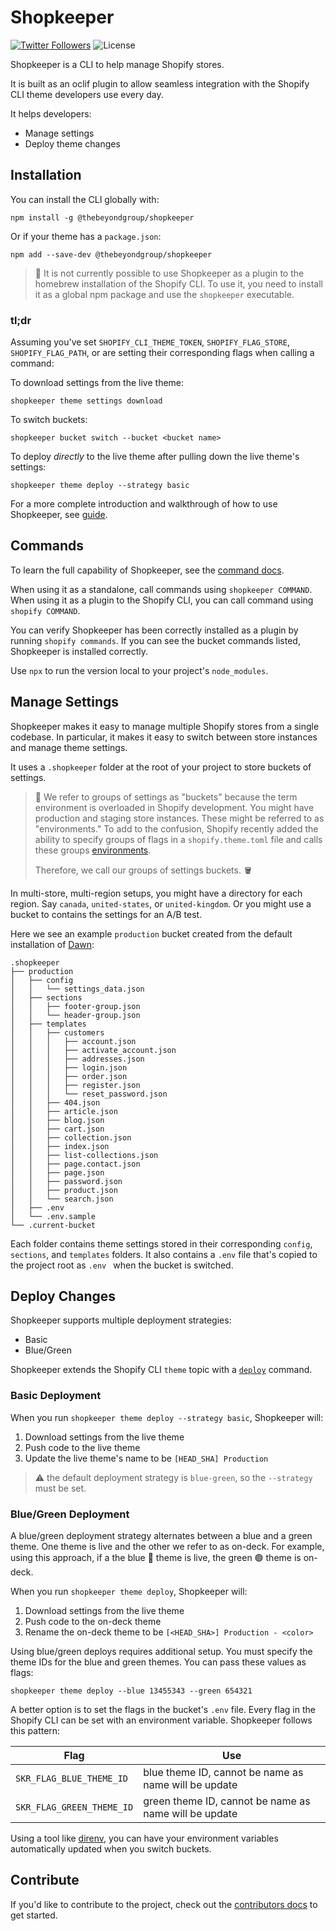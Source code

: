 # Shopkeeper
<a href="http://twitter.com/_thebeyondgroup"><img src="https://img.shields.io/twitter/follow/_thebeyondgroup?style=flat-square" alt="Twitter Followers"></a>
<img src="https://img.shields.io/badge/License-MIT-green.svg" alt="License">

Shopkeeper is a CLI to help manage Shopify stores. 

It is built as an oclif plugin to allow seamless integration with the Shopify
CLI theme developers use every day.

It helps developers:
* Manage settings
* Deploy theme changes

## Installation

You can install the CLI globally with:

```sh-session
npm install -g @thebeyondgroup/shopkeeper
```

Or if your theme has a `package.json`:

```sh-session
npm add --save-dev @thebeyondgroup/shopkeeper
```
> :rotating_light: It is not currently possible to use Shopkeeper as a plugin
> to the homebrew installation of the Shopify CLI. To use it, you need to
> install it as a global npm package and use the `shopkeeper` executable.

### tl;dr

Assuming you've set `SHOPIFY_CLI_THEME_TOKEN`, `SHOPIFY_FLAG_STORE`,
`SHOPIFY_FLAG_PATH`, or are setting their corresponding flags when calling a
command:

To download settings from the live theme:
```sh-session
shopkeeper theme settings download
```
To switch buckets:
```sh-session
shopkeeper bucket switch --bucket <bucket name>
```

To deploy _directly_ to the live theme after pulling down the live theme's settings:
```sh-session
shopkeeper theme deploy --strategy basic
```

For a more complete introduction and walkthrough of how to use Shopkeeper, see
[guide](/docs/the_complete_guide.md).

## Commands

To learn the full capability of Shopkeeper, see the [command docs](docs/commands).

When using it as a standalone, call commands using `shopkeeper COMMAND`.
When using it as a plugin to the Shopify CLI, you can call command using `shopify COMMAND`.

You can verify Shopkeeper has been correctly installed as a plugin by running `shopify commands`.
If you can see the bucket commands listed, Shopkeeper is installed correctly.

Use `npx` to run the version local to your project's `node_modules`.

## Manage Settings

Shopkeeper makes it easy to manage multiple Shopify stores from a single
codebase. In particular, it makes it easy to switch between store instances and
manage theme settings.

It uses a `.shopkeeper` folder at the root of your project to store buckets of settings.

> :brain: We refer to groups of settings as "buckets" because the term
> environment is overloaded in Shopify development. You might have production
> and staging store instances. These might be referred to as "environments." To
> add to the confusion, Shopify recently added the ability to specify groups of
> flags in a `shopify.theme.toml` file and calls these groups
> [environments](https://shopify.dev/docs/themes/tools/cli/environments).
>
> Therefore, we call our groups of settings buckets. :bucket:

In multi-store, multi-region setups, you might have a directory for
each region. Say `canada`, `united-states`, or `united-kingdom`. Or you might
use a bucket to contains the settings for an A/B test.

Here we see an example `production` bucket created from the default 
installation of [Dawn](https://github.com/shopify/dawn):

```sh-session
.shopkeeper
├── production
│   ├── config
│   │   └── settings_data.json
│   ├── sections
│   │   ├── footer-group.json
│   │   └── header-group.json
│   ├── templates
│   │   ├── customers
│   │   │   ├── account.json
│   │   │   ├── activate_account.json
│   │   │   ├── addresses.json
│   │   │   ├── login.json
│   │   │   ├── order.json
│   │   │   ├── register.json
│   │   │   └── reset_password.json
│   │   ├── 404.json
│   │   ├── article.json
│   │   ├── blog.json
│   │   ├── cart.json
│   │   ├── collection.json
│   │   ├── index.json
│   │   ├── list-collections.json
│   │   ├── page.contact.json
│   │   ├── page.json
│   │   ├── password.json
│   │   ├── product.json
│   │   └── search.json
│   ├── .env
│   └── .env.sample
└── .current-bucket
```

Each folder contains theme settings stored in their corresponding `config`,
`sections`, and `templates` folders. It also contains a `.env` file that's
copied to the project root as `.env ` when the bucket is switched.

## Deploy Changes

Shopkeeper supports multiple deployment strategies:

* Basic
* Blue/Green

Shopkeeper extends the Shopify CLI `theme` topic with a 
[`deploy`](docs/commands/readme.md#shopkeeper-theme-deploy) command.

### Basic Deployment

When you run `shopkeeper theme deploy --strategy basic`, Shopkeeper will:
1. Download settings from the live theme
2. Push code to the live theme
3. Update the live theme's name to be `[HEAD_SHA] Production`

> :warning: the default deployment strategy is `blue-green`, so the `--strategy` must be set.

### Blue/Green Deployment

A blue/green deployment strategy alternates between a blue and a green theme.
One theme is live and the other we refer to as on-deck. For example, using this
approach, if a the blue :large_blue_circle: theme is live, the green
:green_circle: theme is on-deck.

When you run `shopkeeper theme deploy`, Shopkeeper will:

1. Download settings from the live theme
2. Push code to the on-deck theme
3. Rename the on-deck theme to be `[<HEAD_SHA>] Production - <color>`

Using blue/green deploys requires additional setup. You must specify the theme IDs for the blue
and green themes. You can pass these values as flags:

```sh-session
shopkeeper theme deploy --blue 13455343 --green 654321

```

A better option is to set the flags in the bucket's `.env` file. Every flag in
the Shopify CLI can be set with an environment variable. Shopkeeper follows
this pattern:

| Flag                  | Use                                   |
| ---------------------- | ------------------------------------- |
| `SKR_FLAG_BLUE_THEME_ID`| blue theme ID, cannot be name as name will be update   |
| `SKR_FLAG_GREEN_THEME_ID`| green theme ID, cannot be name as name will be update   |

Using a tool like [direnv](https://direnv.net), you can have your environment variables automatically
updated when you switch buckets.

## Contribute
If you'd like to contribute to the project, check out the [contributors docs](docs/contribute.md) to get started.
